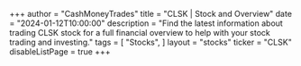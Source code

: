 +++
author = "CashMoneyTrades"
title = "CLSK | Stock and Overview"
date = "2024-01-12T10:00:00"
description = "Find the latest information about trading CLSK stock for a full financial overview to help with your stock trading and investing."
tags = [
   "Stocks",
]
layout = "stocks"
ticker = "CLSK"
disableListPage = true
+++
